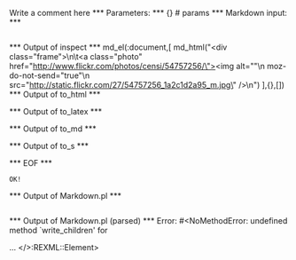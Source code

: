 Write a comment here
*** Parameters: ***
{} # params 
*** Markdown input: ***
<div class="frame">
	<a  class="photo" href="http://www.flickr.com/photos/censi/54757256/"><img alt=""
  moz-do-not-send="true"
  src="http://static.flickr.com/27/54757256_1a2c1d2a95_m.jpg" /></a>
</div>


*** Output of inspect ***
md_el(:document,[
	md_html("<div class=\"frame\">\n\t<a  class=\"photo\" href=\"http://www.flickr.com/photos/censi/54757256/\"><img alt=\"\"\n  moz-do-not-send=\"true\"\n  src=\"http://static.flickr.com/27/54757256_1a2c1d2a95_m.jpg\" /></a>\n</div>")
],{},[])
*** Output of to_html ***
<div class='frame'>
	<a href='http://www.flickr.com/photos/censi/54757256/' class='photo'><img src='http://static.flickr.com/27/54757256_1a2c1d2a95_m.jpg' moz-do-not-send='true' alt='' /></a>
</div>
*** Output of to_latex ***

*** Output of to_md ***

*** Output of to_s ***

*** EOF ***



	OK!



*** Output of Markdown.pl ***
<div class="frame">
    <a  class="photo" href="http://www.flickr.com/photos/censi/54757256/"><img alt=""
  moz-do-not-send="true"
  src="http://static.flickr.com/27/54757256_1a2c1d2a95_m.jpg" /></a>
</div>

*** Output of Markdown.pl (parsed) ***
Error: #<NoMethodError: undefined method `write_children' for <div> ... </>:REXML::Element>
